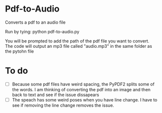 # Pdf-to-Audio
Converts a pdf to an audio file

Run by tying:
python pdf-to-audio.py

You will be prompted to add the path of the pdf file you want to convert. The code will output an mp3 file called "audio.mp3" in the same folder as the pytohn file

# To do
- [ ] Because some pdf files have weird spacing, the PyPDF2 splits some of the words. I am thinking of converting the pdf into an image and then back to text and see if the issue dissapears
- [ ] The speach has some weird poses when you have line change. I have to see if removing the line change removes the issue.
